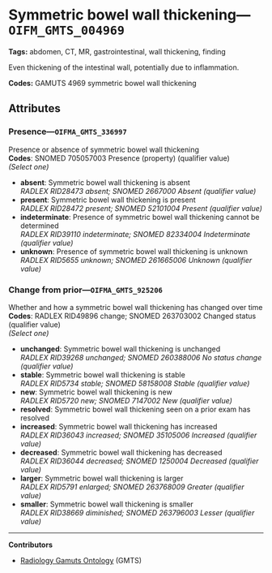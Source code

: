 # Symmetric bowel wall thickening—`OIFM_GMTS_004969`

**Tags:** abdomen, CT, MR, gastrointestinal, wall thickening, finding

Even thickening of the intestinal wall, potentially due to inflammation.

**Codes:** GAMUTS 4969 symmetric bowel wall thickening

## Attributes

### Presence—`OIFMA_GMTS_336997`

Presence or absence of symmetric bowel wall thickening  
**Codes**: SNOMED 705057003 Presence (property) (qualifier value)  
*(Select one)*

- **absent**: Symmetric bowel wall thickening is absent  
_RADLEX RID28473 absent; SNOMED 2667000 Absent (qualifier value)_
- **present**: Symmetric bowel wall thickening is present  
_RADLEX RID28472 present; SNOMED 52101004 Present (qualifier value)_
- **indeterminate**: Presence of symmetric bowel wall thickening cannot be determined  
_RADLEX RID39110 indeterminate; SNOMED 82334004 Indeterminate (qualifier value)_
- **unknown**: Presence of symmetric bowel wall thickening is unknown  
_RADLEX RID5655 unknown; SNOMED 261665006 Unknown (qualifier value)_

### Change from prior—`OIFMA_GMTS_925206`

Whether and how a symmetric bowel wall thickening has changed over time  
**Codes**: RADLEX RID49896 change; SNOMED 263703002 Changed status (qualifier value)  
*(Select one)*

- **unchanged**: Symmetric bowel wall thickening is unchanged  
_RADLEX RID39268 unchanged; SNOMED 260388006 No status change (qualifier value)_
- **stable**: Symmetric bowel wall thickening is stable  
_RADLEX RID5734 stable; SNOMED 58158008 Stable (qualifier value)_
- **new**: Symmetric bowel wall thickening is new  
_RADLEX RID5720 new; SNOMED 7147002 New (qualifier value)_
- **resolved**: Symmetric bowel wall thickening seen on a prior exam has resolved  
- **increased**: Symmetric bowel wall thickening has increased  
_RADLEX RID36043 increased; SNOMED 35105006 Increased (qualifier value)_
- **decreased**: Symmetric bowel wall thickening has decreased  
_RADLEX RID36044 decreased; SNOMED 1250004 Decreased (qualifier value)_
- **larger**: Symmetric bowel wall thickening is larger  
_RADLEX RID5791 enlarged; SNOMED 263768009 Greater (qualifier value)_
- **smaller**: Symmetric bowel wall thickening is smaller  
_RADLEX RID38669 diminished; SNOMED 263796003 Lesser (qualifier value)_

---

**Contributors**

- [Radiology Gamuts Ontology](https://gamuts.net/) (GMTS)